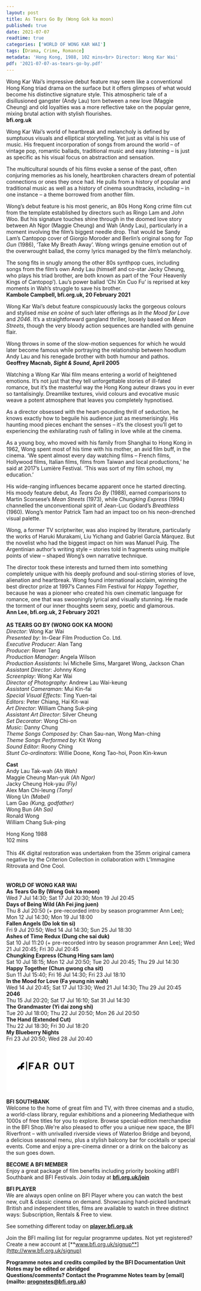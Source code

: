 ```yaml
---
layout: post
title: As Tears Go By (Wong Gok ka moon)
published: true
date: 2021-07-07
readtime: true
categories: ['WORLD OF WONG KAR WAI']
tags: [Drama, Crime, Romance]
metadata: 'Hong Kong, 1988, 102 mins<br> Director: Wong Kar Wai'
pdf: '2021-07-07-as-tears-go-by.pdf'
---
```


Wong Kar Wai’s impressive debut feature may seem like a conventional Hong Kong triad drama on the surface but it offers glimpses of what would become his distinctive signature style. This atmospheric tale of a disillusioned gangster (Andy Lau) torn between a new love (Maggie Cheung) and old loyalties was  a more reflective take on the popular genre, mixing brutal action with  stylish flourishes.<br>
**bfi.org.uk**

Wong Kar Wai’s world of heartbreak and melancholy is defined by sumptuous visuals and elliptical storytelling. Yet just as vital is his use of music. His frequent incorporation of songs from around the world – of vintage pop, romantic ballads, traditional music and easy listening – is just as specific as his visual focus on abstraction and sensation.

The multicultural sounds of his films evoke a sense of the past, often conjuring memories as his lonely, heartbroken characters dream of potential connections or ones they once had. He pulls from a history of popular and traditional music as well as a history of cinema soundtracks, including – in one instance – a theme borrowed from another film.

Wong’s debut feature is his most generic, an 80s Hong Kong crime film cut from the template established by directors such as Ringo Lam and John Woo. But his signature touches shine through in the doomed love story between Ah Ngor (Maggie Cheung) and Wah (Andy Lau), particularly in a moment involving the film’s biggest needle drop. That would be Sandy Lam’s Cantopop cover of Giorgio Moroder and Berlin’s original song for _Top Gun_ (1986), ‘Take My Breath Away’. Wong wrings genuine emotion out of the overwrought ballad, the corny lyrics managed by the film’s melancholy.

The song fits in snugly among the other 80s synthpop cues, including songs from the film’s own Andy Lau (himself and co-star Jacky Cheung, who plays his triad brother, are both known as part of the ‘Four Heavenly Kings of Cantopop’). Lau’s power ballad ‘Chi Xin Cuo Fu’ is reprised at key moments in Wah’s struggle to save his brother.<br>
**Kambole Campbell, bfi.org.uk, 20 February 2021**

Wong Kar Wai’s debut feature conspicuously lacks the gorgeous colours and stylised _mise en scène_ of such later offerings as _In the Mood for Love_ and _2046_. It’s a straightforward gangland thriller, loosely based on _Mean Streets_, though the very bloody action sequences are handled with genuine flair.

Wong throws in some of the slow-motion sequences for which he would later become famous while portraying the relationship between hoodlum Andy Lau and his renegade brother with both humour and pathos.<br>
**Geoffrey Macnab, _Sight & Sound_, April 2005**

Watching a Wong Kar Wai film means entering a world of heightened emotions. It’s not just that they tell unforgettable stories of ill-fated romance, but it’s the masterful way the Hong Kong auteur draws you in ever so tantalisingly. Dreamlike textures, vivid colours and evocative music weave a potent atmosphere that leaves you completely hypnotised.

As a director obsessed with the heart-pounding thrill of seduction, he knows exactly how to beguile his audience just as mesmerisingly. His haunting mood pieces enchant the senses – it’s the closest you’ll get to experiencing the exhilarating rush of falling in love while at the cinema.

As a young boy, who moved with his family from Shanghai to Hong Kong in 1962, Wong spent most of his time with his mother, an avid film buff, in the cinema. ‘We spent almost every day watching films – French films, Hollywood films, Italian films, films from Taiwan and local productions,’ he said at 2017’s Lumière Festival. ‘This was sort of my film school, my education.’

His wide-ranging influences became apparent once he started directing.  His moody feature debut, _As Tears Go By_ (1988), earned comparisons to Martin Scorsese’s _Mean Streets_ (1973), while _Chungking Express_ (1994) channelled the unconventional spirit of Jean-Luc Godard’s _Breathless_ (1960). Wong’s mentor Patrick Tam had an impact too on his neon-drenched  visual palette.

Wong, a former TV scriptwriter, was also inspired by literature, particularly the works of Haruki Murakami, Liu Yichang and Gabriel García Márquez. But the novelist who had the biggest impact on him was Manuel Puig. The Argentinian author’s writing style – stories told in fragments using multiple points of view – shaped Wong’s own narrative technique.

The director took these interests and turned them into something completely unique with his deeply profound and soul-stirring stories of love, alienation and heartbreak. Wong found international acclaim, winning the best director prize at 1997’s Cannes Film Festival for _Happy Together_, because he was a pioneer who created his own cinematic language for romance, one that was swooningly lyrical and visually stunning. He made the torment of our inner thoughts seem sexy, poetic and glamorous.<br>
**Ann Lee, bfi.org.uk, 2 February 2021**<br>
<br>
**AS TEARS GO BY (WONG GOK KA MOON)**<br>
_Director_: Wong Kar Wai  
_Presented by_: In-Gear Film Production Co. Ltd.  
_Executive Producer_: Alan Tang  
_Producer_: Rover Tang  
_Production Manager_: Angela Wilson  
_Production Assistants_: Ivi Michelle Sims, Margaret Wong, Jackson Chan  
_Assistant Director_: Johnny Kong  
_Screenplay_: Wong Kar Wai  
_Director of Photography_: Andrew Lau Wai-keung  
_Assistant Cameraman_: Mui Kin-fai  
_Special Visual Effects_: Ting Yuen-tai  
_Editors_: Peter Chiang, Hai Kit-wai  
_Art Director_: William Chang Suk-ping  
_Assistant Art Director_: Silver Cheung  
_Set Decorator_: Wong Chi-on  
_Music_: Danny Chung  
_Theme Songs Composed by_: Chan Sau-nan, Wong Man-ching  
_Theme Songs Performed by_: Kit Wong  
_Sound Editor_: Roony Ching  
_Stunt Co-ordinators_: Willie Doone, Kong Tao-hoi, Poon Kin-kwun

**Cast**<br>
Andy Lau Tak-wah _(Ah Wah)_  
Maggie Cheung Man-yuk _(Ah Ngor)_  
Jacky Cheung Hok-yau _(Fly)_  
Alex Man Chi-leung _(Tony)_  
Wong Un _(Mabel)_  
Lam Gao _(Kung, godfather)_  
Wong Bun _(Ah Sai)_  
Ronald Wong  
William Chang Suk-ping<br>

Hong Kong 1988<br>
102 mins<br>
<br>
This 4K digital restoration was undertaken from the 35mm original camera negative by the Criterion Collection in collaboration with L’Immagine Ritrovata and One Cool.<br>
<br><br>
**WORLD OF WONG KAR WAI**<br>
**As Tears Go By (Wong Gok ka moon)**<br>
Wed 7 Jul 14:30; Sat 17 Jul 20:30;  Mon 19 Jul 20:45<br>
**Days of Being Wild (Ah Fei jing juen)**<br>
Thu 8 Jul 20:50 (+ pre-recorded intro by season programmer Ann Lee); Mon 12 Jul 14:30;  Mon 19 Jul 18:00<br>
**Fallen Angels (Do lok tin si)**<br>
Fri 9 Jul 20:50; Wed 14 Jul 14:30; Sun 25 Jul 18:30<br>
**Ashes of Time Redux (Dung che sai duk)**<br>
Sat 10 Jul 11:20 (+ pre-recorded intro by season programmer Ann Lee); Wed 21 Jul 20:45;  Fri 30 Jul 20:45<br>
**Chungking Express (Chung Hing sam lam)**<br>
Sat 10 Jul 18:15; Mon 12 Jul 20:50;  Tue 20 Jul 20:45; Thu 29 Jul 14:30<br>
**Happy Together (Chun gwong cha sit)**<br>
Sun 11 Jul 15:40; Fri 16 Jul 14:30; Fri 23 Jul 18:10<br>
**In the Mood for Love (Fa yeung nin wah)**<br>
Wed 14 Jul 20:45; Sat 17 Jul 13:30; Wed 21 Jul 14:30; Thu 29 Jul 20:45<br>
**2046**<br>
Thu 15 Jul 20:20; Sat 17 Jul 16:10; Sat 31 Jul 14:30<br>
**The Grandmaster (Yi dai zong shi)**<br>
Tue 20 Jul 18:00; Thu 22 Jul 20:50;  Mon 26 Jul 20:50<br>
**The Hand (Extended Cut)**<br>
Thu 22 Jul 18:30; Fri 30 Jul 18:20<br>
**My Blueberry Nights**<br>
Fri 23 Jul 20:50; Wed 28 Jul 20:40<br>
<img style="float: left;" src="/img/F Far out Logo.png" width="40%" height="40%"><br>
<br><br><br><br><br><br><br>

**BFI SOUTHBANK**  
Welcome to the home of great film and TV, with three cinemas and a studio, a world-class library, regular exhibitions and a pioneering Mediatheque with 1000s of free titles for you to explore. Browse special-edition merchandise in the BFI Shop.We&#39;re also pleased to offer you a unique new space, the BFI Riverfront – with unrivalled riverside views of Waterloo Bridge and beyond, a delicious seasonal menu, plus a stylish balcony bar for cocktails or special events. Come and enjoy a pre-cinema dinner or a drink on the balcony as the sun goes down.  

**BECOME A BFI MEMBER**  
Enjoy a great package of film benefits including priority booking atBFI Southbank and BFI Festivals. Join today at [**bfi.org.uk/join**](http://www.bfi.org.uk/join)  

**BFI PLAYER**  
 We are always open online on BFI Player where you can watch the best new, cult &amp; classic cinema on demand. Showcasing hand-picked landmark British and independent titles, films are available to watch in three distinct ways: Subscription, Rentals &amp; Free to view.  

See something different today on [**player.bfi.org.uk**](https://player.bfi.org.uk)  

Join the BFI mailing list for regular programme updates. Not yet registered? Create a new account at [**www.bfi.org.uk/signup**](http://www.bfi.org.uk/signup)

**Programme notes and credits compiled by the BFI Documentation Unit  
Notes may be edited or abridged  
Questions/comments? Contact the Programme Notes team by [email](mailto: prognotes@bfi.org.uk)**
